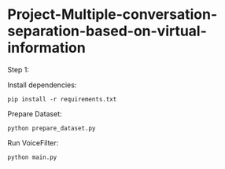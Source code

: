 # Project-Multiple-conversation-separation-based-on-virtual-information

Step 1:

Install dependencies:

```
pip install -r requirements.txt
```

Prepare Dataset:

```
python prepare_dataset.py
```

Run VoiceFilter:

```
python main.py
```